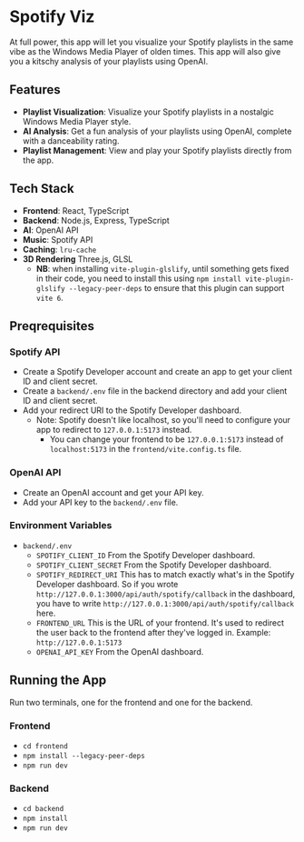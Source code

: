 # Spotify Viz

At full power, this app will let you visualize your Spotify playlists in the same vibe as the Windows Media Player of olden times. This app will also give you a kitschy analysis of your playlists using OpenAI.

## Features

- **Playlist Visualization**: Visualize your Spotify playlists in a nostalgic Windows Media Player style.
- **AI Analysis**: Get a fun analysis of your playlists using OpenAI, complete with a danceability rating.
- **Playlist Management**: View and play your Spotify playlists directly from the app.

## Tech Stack

- **Frontend**: React, TypeScript
- **Backend**: Node.js, Express, TypeScript
- **AI**: OpenAI API
- **Music**: Spotify API
- **Caching**: `lru-cache`
- **3D Rendering** Three.js, GLSL
  - **NB**: when installing `vite-plugin-glslify`, until something gets fixed in their code, you need to install this using `npm install vite-plugin-glslify --legacy-peer-deps` to ensure that this plugin can support `vite 6`.

## Preqrequisites

### Spotify API
* Create a Spotify Developer account and create an app to get your client ID and client secret.
* Create a `backend/.env` file in the backend directory and add your client ID and client secret.
* Add your redirect URI to the Spotify Developer dashboard.
  * Note: Spotify doesn't like localhost, so you'll need to configure your app to redirect to `127.0.0.1:5173` instead.
    * You can change your frontend to be `127.0.0.1:5173` instead of `localhost:5173` in the `frontend/vite.config.ts` file.

### OpenAI API
* Create an OpenAI account and get your API key.
* Add your API key to the `backend/.env` file.

### Environment Variables
* `backend/.env`
  * `SPOTIFY_CLIENT_ID` From the Spotify Developer dashboard.
  * `SPOTIFY_CLIENT_SECRET` From the Spotify Developer dashboard.
  * `SPOTIFY_REDIRECT_URI` This has to match exactly what's in the Spotify Developer dashboard. So if you wrote `http://127.0.0.1:3000/api/auth/spotify/callback` in the dashboard, you have to write `http://127.0.0.1:3000/api/auth/spotify/callback` here.
  * `FRONTEND_URL` This is the URL of your frontend. It's used to redirect the user back to the frontend after they've logged in. Example: `http://127.0.0.1:5173`
  * `OPENAI_API_KEY` From the OpenAI dashboard.


## Running the App

Run two terminals, one for the frontend and one for the backend.

### Frontend
* `cd frontend`
* `npm install --legacy-peer-deps`
* `npm run dev`

### Backend
* `cd backend`
* `npm install`
* `npm run dev`